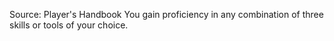 Source: Player's Handbook
You gain proficiency in any combination of three skills or tools of your choice.